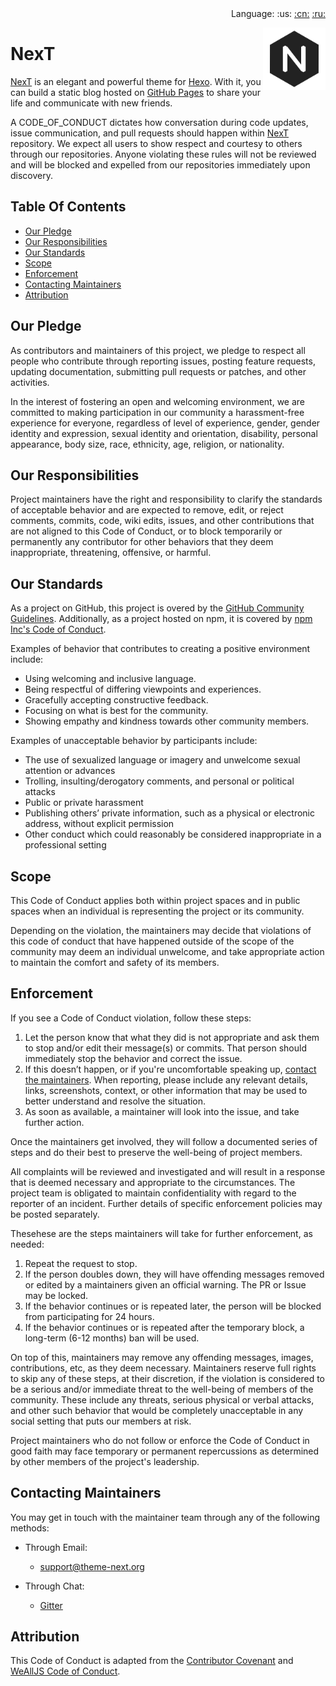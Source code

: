 <div align="right">
  Language:
  :us:
  <a title="Chinese" href="../docs/zh-CN/CODE_OF_CONDUCT.md">:cn:</a>
  <a title="Russian" href="../docs/ru/CODE_OF_CONDUCT.md">:ru:</a>
</div>

<a title="NexT website" href="https://theme-next.js.org"><img align="right" alt="NexT logo" width="100" height="100" src="https://raw.githubusercontent.com/next-theme/hexo-theme-next/master/source/images/logo.svg"></a>

# NexT

[NexT](https://theme-next.js.org) is an elegant and powerful theme for [Hexo](https://hexo.io/). With it, you can build a static blog hosted on [GitHub Pages](https://pages.github.com/) to share your life and communicate with new friends.

A CODE_OF_CONDUCT dictates how conversation during code updates, issue communication, and pull requests should happen within [NexT](https://github.com/next-theme/hexo-theme-next) repository.  We expect all users to show respect and courtesy to others through our repositories. Anyone violating these rules will not be reviewed and will be blocked and expelled from our repositories immediately upon discovery.

## Table Of Contents

- [Our Pledge](#our-pledge)
- [Our Responsibilities](#our-responsibilities)
- [Our Standards](#our-standards)
- [Scope](#scope)
- [Enforcement](#enforcement)
- [Contacting Maintainers](#contacting-maintainers)
- [Attribution](#attribution)

## Our Pledge

As contributors and maintainers of this project, we pledge to respect all people who contribute through reporting issues, posting feature requests, updating documentation, submitting pull requests or patches, and other activities.

In the interest of fostering an open and welcoming environment, we are committed to making participation in our community a harassment-free experience for everyone, regardless of level of experience, gender, gender identity and expression, sexual identity and orientation, disability, personal appearance, body size, race, ethnicity, age, religion, or nationality.

## Our Responsibilities

Project maintainers have the right and responsibility to clarify the standards of acceptable behavior and are expected to remove, edit, or reject comments, commits, code, wiki edits, issues, and other contributions that are not aligned to this Code of Conduct, or to block temporarily or permanently any contributor for other behaviors that they deem inappropriate, threatening, offensive, or harmful.

## Our Standards

As a project on GitHub, this project is overed by the [GitHub Community Guidelines](https://help.github.com/articles/github-community-guidelines/). Additionally, as a project hosted on npm, it is covered by [npm Inc's Code of Conduct](https://www.npmjs.com/policies/conduct).

Examples of behavior that contributes to creating a positive environment include:

* Using welcoming and inclusive language.
* Being respectful of differing viewpoints and experiences.
* Gracefully accepting constructive feedback.
* Focusing on what is best for the community.
* Showing empathy and kindness towards other community members.

Examples of unacceptable behavior by participants include:

* The use of sexualized language or imagery and unwelcome sexual attention or advances
* Trolling, insulting/derogatory comments, and personal or political attacks
* Public or private harassment
* Publishing others’ private information, such as a physical or electronic address, without explicit permission
* Other conduct which could reasonably be considered inappropriate in a professional setting

## Scope

This Code of Conduct applies both within project spaces and in public spaces when an individual is representing the project or its community.

Depending on the violation, the maintainers may decide that violations of this code of conduct that have happened outside of the scope of the community may deem an individual unwelcome, and take appropriate action to maintain the comfort and safety of its members.

## Enforcement

If you see a Code of Conduct violation, follow these steps:

1. Let the person know that what they did is not appropriate and ask them to stop and/or edit their message(s) or commits. That person should immediately stop the behavior and correct the issue.
2. If this doesn’t happen, or if you're uncomfortable speaking up, [contact the maintainers](#contacting-maintainers). When reporting, please include any relevant details, links, screenshots, context, or other information that may be used to better understand and resolve the situation.
3. As soon as available, a maintainer will look into the issue, and take further action.

Once the maintainers get involved, they will follow a documented series of steps and do their best to preserve the well-being of project members.

All complaints will be reviewed and investigated and will result in a response that is deemed necessary and appropriate to the circumstances. The project team is obligated to maintain confidentiality with regard to the reporter of an incident. Further details of specific enforcement policies may be posted separately.

Thesehese are the steps maintainers will take for further enforcement, as needed:

1. Repeat the request to stop.
2. If the person doubles down, they will have offending messages removed or edited by a maintainers given an official warning. The PR or Issue may be locked.
3. If the behavior continues or is repeated later, the person will be blocked from participating for 24 hours.
4. If the behavior continues or is repeated after the temporary block, a long-term (6-12 months) ban will be used.

On top of this, maintainers may remove any offending messages, images, contributions, etc, as they deem necessary. Maintainers reserve full rights to skip any of these steps, at their discretion, if the violation is considered to be a serious and/or immediate threat to the well-being of members of the community. These include any threats, serious physical or verbal attacks, and other such behavior that would be completely unacceptable in any social setting that puts our members at risk.

Project maintainers who do not follow or enforce the Code of Conduct in good faith may face temporary or permanent repercussions as determined by other members of the project's leadership.

## Contacting Maintainers

You may get in touch with the maintainer team through any of the following methods:

* Through Email:
    * [support@theme-next.org](mailto:support@theme-next.org)

* Through Chat:
    * [Gitter](https://gitter.im/hexo-next)

## Attribution

This Code of Conduct is adapted from the [Contributor Covenant](https://www.contributor-covenant.org/) and [WeAllJS Code of Conduct](https://wealljs.org/code-of-conduct).
